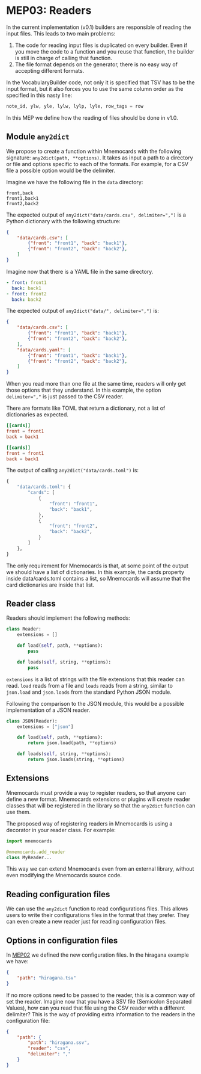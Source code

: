 # MEP03: Readers

In the current implementation (v0.1) builders are responsible of reading the
input files.  This leads to two main problems:

1. The code for reading input files is duplicated on every builder. Even if you
move the code to a function and you reuse that function, the builder is still
in charge of calling that function.
2. The file format depends on the generator, there is no easy way of accepting
different formats.

In the VocabularyBuilder code, not only it is specified that TSV has to be the
input format, but it also forces you to use the same column order as the
specified in this nasty line:

```python title="vocabulary_builder.py"
note_id, ylw, yle, lylw, lylp, lyle, row_tags = row
```

In this MEP we define how the reading of files should be done in v1.0.


## Module `any2dict`

We propose to create a function within Mnemocards with the following signature:
`any2dict(path, **options)`. It takes as input a path to a directory or file
and options specific to each of the formats. For example, for a CSV file a
possible option would be the delimiter.

Imagine we have the following file in the `data` directory:

```csv title="data/cards.csv"
front,back
front1,back1
front2,back2
```

The expected output of `any2dict("data/cards.csv", delimiter=",")` is a Python
dictionary with the following structure:

```json title="Output (Python dictionary)"
{
    "data/cards.csv": [
        {"front": "front1", "back": "back1"},
        {"front": "front2", "back": "back2"},
    ]
}
```

Imagine now that there is a YAML file in the same directory.

```yaml title="data/cards.yaml"
- front: front1
  back: back1
- front: front2
  back: back2
```

The expected output of `any2dict("data/", delimiter=",")` is:

```json title="Output (Python dictionary)"
{
    "data/cards.csv": [
        {"front": "front1", "back": "back1"},
        {"front": "front2", "back": "back2"},
    ],
    "data/cards.yaml": [
        {"front": "front1", "back": "back1"},
        {"front": "front2", "back": "back2"},
    ]
}
```

When you read more than one file at the same time, readers will only get those
options that they understand. In this example, the option `delimiter=","` is
just passed to the CSV reader.

There are formats like TOML that return a dictionary, not a list of
dictionaries as expected.

```toml title="data/cards.toml"
[[cards]]
front = front1
back = back1

[[cards]]
front = front1
back = back1
```

The output of calling `any2dict("data/cards.toml")` is:

```python title="TOML Output"
{
    "data/cards.toml": {
        "cards": [
            {
                "front": "front1",
                "back": "back1",
            },
            {
                "front": "front2",
                "back": "back2",
            }
        ]
    },
}
```

The only requirement for Mnemocards is that, at some point of the output we
should have a list of dictionaries.  In this example, the cards property inside
data/cards.toml contains a list, so Mnemocards will assume that the card
dictionaries are inside that list.


## Reader class

Readers should implement the following methods:

```python title="reader.py"
class Reader:
    extensions = []

    def load(self, path, **options):
        pass

    def loads(self, string, **options):
        pass
```

`extensions` is a list of strings with the file extensions that this reader can
read.  `load` reads from a file and `loads` reads from a string, similar to
`json.load` and `json.loads` from the standard Python JSON module.

Following the comparison to the JSON module, this would be a possible
implementation of a JSON reader.

```python title="json_reader.py"
class JSON(Reader):
    extensions = ["json"]

    def load(self, path, **options):
        return json.load(path, **options)

    def loads(self, string, **options):
        return json.loads(string, **options)
```


## Extensions

Mnemocards must provide a way to register readers, so that anyone can define a
new format.  Mnemocards extensions or plugins will create reader classes that
will be registered in the library so that the `any2dict` function can use them.

The proposed way of registering readers in Mnemocards is using a decorator in
your reader class. For example:

```python title="extension.py"
import mnemocards

@mnemocards.add_reader
class MyReader...
```

This way we can extend Mnemocards even from an external library, without even
modifying the Mnemocards source code.


## Reading configuration files

We can use the `any2dict` function to read configurations files.  This allows
users to write their configurations files in the format that they prefer.  They
can even create a new reader just for reading configuration files.


## Options in configuration files

In [MEP02](mep02.md) we defined the new configuration files. In the hiragana example we
have:

```json
{
    "path": "hiragana.tsv"
}
```

If no more options need to be passed to the reader, this is a common way of set
the reader.  Imagine now that you have a SSV file (Semicolon Separated
Values), how can you read that file using the CSV reader with a different
delimiter?  This is the way of providing extra information to the readers in
the configuration file:

```json
{
    "path": {
        "path": "hiragana.ssv",
        "reader": "csv",
        "delimiter": ","
    }
}
```

